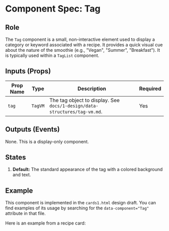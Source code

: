 # Component Spec: Tag

## Role

The `Tag` component is a small, non-interactive element used to display a category or keyword associated with a recipe. It provides a quick visual cue about the nature of the smoothie (e.g., "Vegan", "Summer", "Breakfast"). It is typically used within a `TagList` component.

## Inputs (Props)

| Prop Name | Type    | Description                                                               | Required |
| --------- | ------- | ------------------------------------------------------------------------- | -------- |
| `tag`     | `TagVM` | The tag object to display. See `docs/1-design/data-structures/tag-vm.md`. | Yes      |

## Outputs (Events)

None. This is a display-only component.

## States

1.  **Default:** The standard appearance of the tag with a colored background and text.

## Example

This component is implemented in the `cards1.html` design draft. You can find examples of its usage by searching for the `data-component="Tag"` attribute in that file.

Here is an example from a recipe card:
